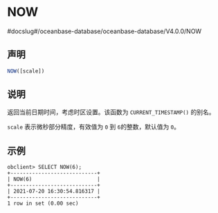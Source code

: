 NOW 
========================
#docslug#/oceanbase-database/oceanbase-database/V4.0.0/NOW


声明 
-----------------------

```javascript
NOW([scale])
```



说明 
-----------------------

返回当前日期时间，考虑时区设置。该函数为 `CURRENT_TIMESTAMP()` 的别名。

`scale` 表示微秒部分精度，有效值为 `0` 到 `6`的整数，默认值为 `0`。

示例 
-----------------------

```unknow
obclient> SELECT NOW(6);
+----------------------------+
| NOW(6)                     |
+----------------------------+
| 2021-07-20 16:30:54.816317 |
+----------------------------+
1 row in set (0.00 sec)
```


